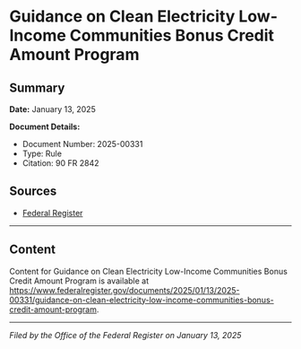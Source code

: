 # Guidance on Clean Electricity Low-Income Communities Bonus Credit Amount Program

## Summary

**Date:** January 13, 2025

**Document Details:**
- Document Number: 2025-00331
- Type: Rule
- Citation: 90 FR 2842

## Sources
- [Federal Register](https://www.federalregister.gov/documents/2025/01/13/2025-00331/guidance-on-clean-electricity-low-income-communities-bonus-credit-amount-program)

---

## Content

Content for Guidance on Clean Electricity Low-Income Communities Bonus Credit Amount Program is available at https://www.federalregister.gov/documents/2025/01/13/2025-00331/guidance-on-clean-electricity-low-income-communities-bonus-credit-amount-program.

---

*Filed by the Office of the Federal Register on January 13, 2025*
